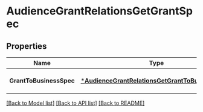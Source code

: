 # AudienceGrantRelationsGetGrantSpec

## Properties
Name | Type | Description | Notes
------------ | ------------- | ------------- | -------------
**GrantToBusinessSpec** | [***AudienceGrantRelationsGetGrantToBusinessSpec**](AudienceGrantRelationsGetGrantToBusinessSpec.md) |  | [optional] [default to null]

[[Back to Model list]](../README.md#documentation-for-models) [[Back to API list]](../README.md#documentation-for-api-endpoints) [[Back to README]](../README.md)


